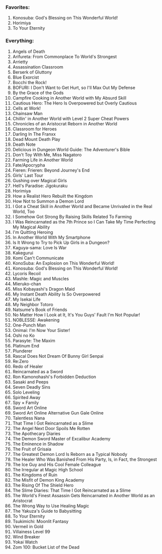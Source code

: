 ### Favorites:
1. Konosuba: God's Blessing on This Wonderful World!
2. Horimiya
3. To Your Eternity

### Everything:
1. Angels of Death
2. Arifureta: From Commonplace To World's Strongest
3. Arrietty
4. Assassination Classroom
5. Berserk of Gluttony
6. Blue Exorcist
7. Bocchi the Rock!
8. BOFURI: I Don't Want to Get Hurt, so I'll Max Out My Defense
9. By the Grace of the Gods
10. Campfire Cooking in Another World with My Absurd Skill
11. Cautious Hero: The Hero Is Overpowered but Overly Cautious
12. Cells at Work!
13. Chainsaw Man
14. Chillin' in Another World with Level 2 Super Cheat Powers
15. Chronicles of an Aristocrat Reborn in Another World
16. Classroom for Heroes
17. Darling In The Franxx
18. Dead Mount Death Play
19. Death Note
20. Delicious in Dungeon World Guide: The Adventurer's Bible
21. Don't Toy With Me, Miss Nagatoro
22. Farming Life in Another World
23. Fate/Apocrypha
24. Fieren: Frieren: Beyond Journey's End
25. Girls' Last Tour
26. Gushing over Magical Girls
27. Hell's Paradise: Jigokuraku
28. Horimiya
29. How a Realist Hero Rebuilt the Kingdom
30. How Not to Summon a Demon Lord
31. I Got a Cheat Skill in Another World and Became Unrivaled in the Real World, Too
32. I Somehow Got Strong By Raising Skills Related To Farming
33. I Was Reincarnated as the 7th Prince so I Can Take My Time Perfecting My Magical Ability
34. I'm Quitting Heroing
35. In Another World With My Smartphone
36. Is It Wrong to Try to Pick Up Girls in a Dungeon?
37. Kaguya-sama: Love Is War
38. Kakegurui
39. Komi Can't Communicate
40. KonoSuba: An Explosion on This Wonderful World!
41. Konosuba: God's Blessing on This Wonderful World!
42. Lycoris Recoil
43. Mashle: Magic and Muscles
44. Mieruko-chan
45. Miss Kobayashi's Dragon Maid
46. My Instant Death Ability Is So Overpowered
47. My Isekai Life
48. My Neighbor Totoro
49. Natsume's Book of Friends
50. No Matter How I Look at It, It's You Guys' Fault I'm Not Popular!
51. NOBLESSE: Awakening
52. One-Punch Man
53. Onimai: I'm Now Your Sister!
54. Oshi no Ko
55. Parasyte: The Maxim
56. Platinum End
57. Plunderer
58. Rascal Does Not Dream Of Bunny Girl Senpai
59. Re:Zero
60. Redo of Healer
61. Reincarnated as a Sword
62. Ron Kamonohashi's Forbidden Deduction
63. Sasaki and Peeps
64. Seven Deadly Sins
65. Solo Leveling
66. Spirited Away
67. Spy × Family
68. Sword Art Online
69. Sword Art Online Alternative Gun Gale Online
70. Talentless Nana
71. That Time I Got Reincarnated as a Slime
72. The Angel Next Door Spoils Me Rotten
73. The Apothecary Diaries
74. The Demon Sword Master of Excalibur Academy
75. The Eminence in Shadow
76. The Fruit of Grisaia
77. The Greatest Demon Lord Is Reborn as a Typical Nobody
78. The Healer Who Was Banished From His Party, Is, in Fact, the Strongest
79. The Ice Guy and His Cool Female Colleague
80. The Irregular at Magic High School
81. The Kingdoms of Ruin
82. The Misfit of Demon King Academy
83. The Rising Of The Shield Hero
84. The Slime Diaries: That Time I Got Reincarnated as a Slime
85. The World's Finest Assassin Gets Reincarnated in Another World as an Aristocrat
86. The Wrong Way to Use Healing Magic
87. The Yakuza's Guide to Babysitting
88. To Your Eternity
89. Tsukimichi: Moonlit Fantasy
90. Vermeil in Gold
91. Villainess Level 99
92. Wind Breaker
93. Yokai Watch
94. Zom 100: Bucket List of the Dead
